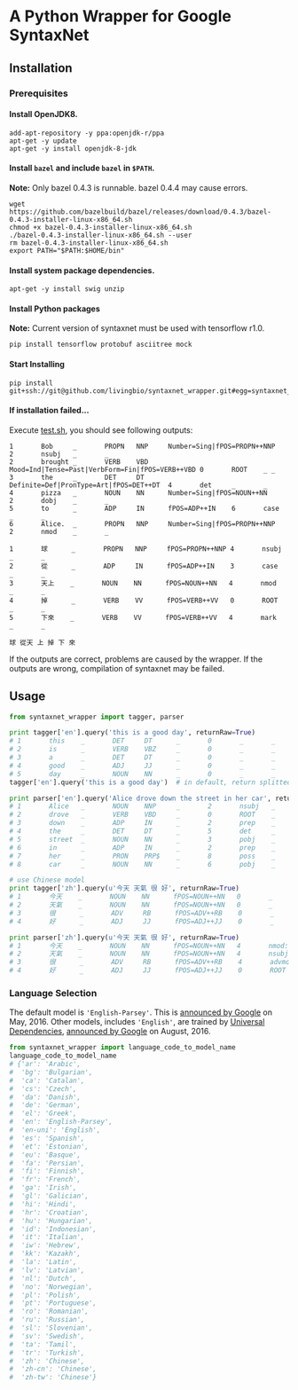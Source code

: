# A Python Wrapper for Google SyntaxNet

## Installation

### Prerequisites

#### Install OpenJDK8.

```shell-script
add-apt-repository -y ppa:openjdk-r/ppa
apt-get -y update
apt-get -y install openjdk-8-jdk
```

#### Install `bazel` and include `bazel` in `$PATH`.

**Note:** Only bazel 0.4.3 is runnable. bazel 0.4.4 may cause errors.

```shell-script
wget https://github.com/bazelbuild/bazel/releases/download/0.4.3/bazel-0.4.3-installer-linux-x86_64.sh
chmod +x bazel-0.4.3-installer-linux-x86_64.sh
./bazel-0.4.3-installer-linux-x86_64.sh --user
rm bazel-0.4.3-installer-linux-x86_64.sh
export PATH="$PATH:$HOME/bin"
```

#### Install system package dependencies.

```shell-script
apt-get -y install swig unzip
```

#### Install Python packages

**Note:** Current version of syntaxnet must be used with tensorflow r1.0.

```shell-script
pip install tensorflow protobuf asciitree mock
```


#### Start Installing

```shell-script
pip install git+ssh://git@github.com/livingbio/syntaxnet_wrapper.git#egg=syntaxnet_wrapper
```

#### If installation failed...

Execute [test.sh](https://github.com/livingbio/syntaxnet_wrapper/blob/master/syntaxnet_wrapper/test.sh), you should see following outputs:

```
1       Bob     _       PROPN   NNP     Number=Sing|fPOS=PROPN++NNP     2       nsubj   _       _
2       brought _       VERB    VBD     Mood=Ind|Tense=Past|VerbForm=Fin|fPOS=VERB++VBD 0       ROOT    _ _
3       the     _       DET     DT      Definite=Def|PronType=Art|fPOS=DET++DT  4       det     _       _
4       pizza   _       NOUN    NN      Number=Sing|fPOS=NOUN++NN       2       dobj    _       _
5       to      _       ADP     IN      fPOS=ADP++IN    6       case    _       _
6       Alice.  _       PROPN   NNP     Number=Sing|fPOS=PROPN++NNP     2       nmod    _       _

1       球      _       PROPN   NNP     fPOS=PROPN++NNP 4       nsubj   _       _
2       從      _       ADP     IN      fPOS=ADP++IN    3       case    _       _
3       天上    _       NOUN    NN      fPOS=NOUN++NN   4       nmod    _       _
4       掉      _       VERB    VV      fPOS=VERB++VV   0       ROOT    _       _
5       下來    _       VERB    VV      fPOS=VERB++VV   4       mark    _       _

球 從天 上 掉 下 來
```

If the outputs are correct, problems are caused by the wrapper. If the outputs are wrong, compilation of syntaxnet may be failed.

## Usage

```python
from syntaxnet_wrapper import tagger, parser

print tagger['en'].query('this is a good day', returnRaw=True)
# 1       this    _       DET     DT      _       0       _       _       _
# 2       is      _       VERB    VBZ     _       0       _       _       _
# 3       a       _       DET     DT      _       0       _       _       _
# 4       good    _       ADJ     JJ      _       0       _       _       _
# 5       day     _       NOUN    NN      _       0       _       _       _
tagger['en'].query('this is a good day')  # in default, return splitted text

print parser['en'].query('Alice drove down the street in her car', returnRaw=True)
# 1       Alice   _       NOUN    NNP     _       2       nsubj   _       _
# 2       drove   _       VERB    VBD     _       0       ROOT    _       _
# 3       down    _       ADP     IN      _       2       prep    _       _
# 4       the     _       DET     DT      _       5       det     _       _
# 5       street  _       NOUN    NN      _       3       pobj    _       _
# 6       in      _       ADP     IN      _       2       prep    _       _
# 7       her     _       PRON    PRP$    _       8       poss    _       _
# 8       car     _       NOUN    NN      _       6       pobj    _       _

# use Chinese model
print tagger['zh'].query(u'今天 天氣 很 好', returnRaw=True)
# 1       今天    _       NOUN    NN      fPOS=NOUN++NN   0       _       _       _
# 2       天氣    _       NOUN    NN      fPOS=NOUN++NN   0       _       _       _
# 3       很      _       ADV     RB      fPOS=ADV++RB    0       _       _       _
# 4       好      _       ADJ     JJ      fPOS=ADJ++JJ    0       _       _       _

print parser['zh'].query(u'今天 天氣 很 好', returnRaw=True)
# 1       今天    _       NOUN    NN      fPOS=NOUN++NN   4       nmod:tmod       _       _
# 2       天氣    _       NOUN    NN      fPOS=NOUN++NN   4       nsubj   _       _
# 3       很      _       ADV     RB      fPOS=ADV++RB    4       advmod  _       _
# 4       好      _       ADJ     JJ      fPOS=ADJ++JJ    0       ROOT    _       _
```

### Language Selection

The default model is `'English-Parsey'`. This is
[announced by Google](https://research.googleblog.com/2016/05/announcing-syntaxnet-worlds-most.html)
on May, 2016.
Other models, includes `'English'`, are trained by [Universal Dependencies](http://universaldependencies.org/),
[announced by Google](https://research.googleblog.com/2016/08/meet-parseys-cousins-syntax-for-40.html)
on August, 2016.

```python
from syntaxnet_wrapper import language_code_to_model_name
language_code_to_model_name
# {'ar': 'Arabic',
#  'bg': 'Bulgarian',
#  'ca': 'Catalan',
#  'cs': 'Czech',
#  'da': 'Danish',
#  'de': 'German',
#  'el': 'Greek',
#  'en': 'English-Parsey',
#  'en-uni': 'English',
#  'es': 'Spanish',
#  'et': 'Estonian',
#  'eu': 'Basque',
#  'fa': 'Persian',
#  'fi': 'Finnish',
#  'fr': 'French',
#  'ga': 'Irish',
#  'gl': 'Galician',
#  'hi': 'Hindi',
#  'hr': 'Croatian',
#  'hu': 'Hungarian',
#  'id': 'Indonesian',
#  'it': 'Italian',
#  'iw': 'Hebrew',
#  'kk': 'Kazakh',
#  'la': 'Latin',
#  'lv': 'Latvian',
#  'nl': 'Dutch',
#  'no': 'Norwegian',
#  'pl': 'Polish',
#  'pt': 'Portuguese',
#  'ro': 'Romanian',
#  'ru': 'Russian',
#  'sl': 'Slovenian',
#  'sv': 'Swedish',
#  'ta': 'Tamil',
#  'tr': 'Turkish',
#  'zh': 'Chinese',
#  'zh-cn': 'Chinese',
#  'zh-tw': 'Chinese'}
```
